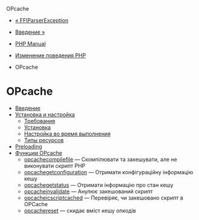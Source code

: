 OPcache

-   [« FFIParserException](class.ffi-parserexception.html)
    
-   [Введение »](intro.opcache.html)
    
-   [PHP Manual](index.html)
    
-   [Изменение поведения PHP](refs.basic.php.html)
    
-   OPcache
    

# OPcache

-   [Введение](intro.opcache.html)
-   [Установка и настройка](opcache.setup.html)
    -   [Требования](opcache.requirements.html)
    -   [Установка](opcache.installation.html)
    -   [Настройка во время выполнения](opcache.configuration.html)
    -   [Типы ресурсов](opcache.resources.html)
-   [Preloading](opcache.preloading.html)
-   [Функции OPcache](ref.opcache.html)
    -   [opcachecompilefile](function.opcache-compile-file.html) — Скомпілювати та закешувати, але не виконувати скрипт PHP
    -   [opcachegetconfiguration](function.opcache-get-configuration.html) — Отримати конфігураційну інформацію кешу
    -   [opcachegetstatus](function.opcache-get-status.html) — Отримати інформацію про стан кешу
    -   [opcacheinvalidate](function.opcache-invalidate.html) — Анулює закешований скрипт
    -   [opcacheісscriptcached](function.opcache-is-script-cached.html) — Перевіряє, чи закешовано скрипт в OPCache
    -   [opcachereset](function.opcache-reset.html) — скидає вміст кешу опкодів